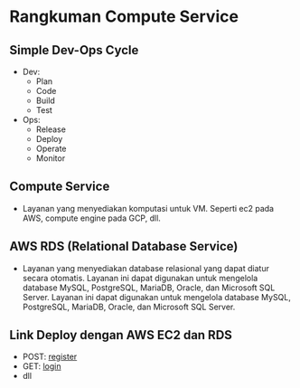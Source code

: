# **Rangkuman Compute Service**

## **Simple Dev-Ops Cycle**

- Dev:
  - Plan
  - Code
  - Build
  - Test
- Ops:
  - Release
  - Deploy
  - Operate
  - Monitor

## **Compute Service**

- Layanan yang menyediakan komputasi untuk VM. Seperti ec2 pada AWS, compute engine pada GCP, dll. 

## **AWS RDS (Relational Database Service)**

- Layanan yang menyediakan database relasional yang dapat diatur secara otomatis. Layanan ini dapat digunakan untuk mengelola database MySQL, PostgreSQL, MariaDB, Oracle, dan Microsoft SQL Server. Layanan ini dapat digunakan untuk mengelola database MySQL, PostgreSQL, MariaDB, Oracle, dan Microsoft SQL Server.

## **Link Deploy dengan AWS EC2 dan RDS**
- POST: [register](http://ec2-18-136-195-242.ap-southeast-1.compute.amazonaws.com:8000/users)
- GET: [login](http://ec2-18-136-195-242.ap-southeast-1.compute.amazonaws.com:8000/users/login)
- dll